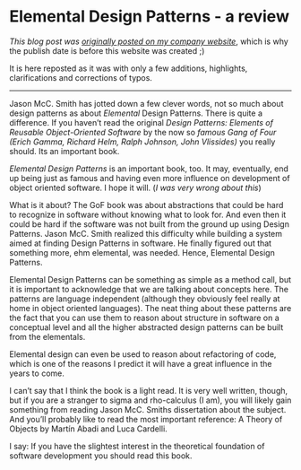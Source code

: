 # Elemental Design Patterns - a review

*This blog post was [originally posted on my company website](https://softwarepassion.eu/2012/07/)*, which is why the publish date
is before this website was created ;)

It is here reposted as it was
with only a few additions, highlights, clarifications and corrections of typos.

---

Jason McC. Smith has jotted down a few clever words, not so much about design patterns
as about *Elemental* Design Patterns. There is quite a difference. 
If you haven’t read the original *Design Patterns: Elements of Reusable Object-Oriented Software* by the now so *famous Gang of Four (Erich Gamma, Richard Helm, Ralph Johnson, John Vlissides)* you really should. Its an important book.
 
*Elemental Design Patterns* is an important book, too. It may, eventually, end up being just as famous and having even more influence on development of object oriented software. I hope it will. (*I was very wrong about this*)

What is it about? The GoF book was about abstractions that could be hard to recognize in software without knowing what to look for. And even then it could be hard if the software was not built from the ground up using Design Patterns. Jason McC. Smith realized this difficulty while building a system aimed at finding Design Patterns in software. He finally figured out that something more, ehm elemental, was needed. Hence, Elemental Design Patterns.

Elemental Design Patterns can be something as simple as a method call, but it is important to acknowledge that we are talking about concepts here. The patterns are language independent (although they obviously feel really at home in object oriented languages). The neat thing about these patterns are the fact that you can use them to reason about structure in software on a conceptual level and all the higher abstracted design patterns can be built from the elementals.

Elemental design can even be used to reason about refactoring of code, which is one of the reasons I predict it will have a great influence in the years to come.

I can’t say that I think the book is a light read. It is very well written, though, but if you are a stranger to sigma and rho-calculus (I am), you will likely gain something from reading Jason McC. Smiths dissertation about the subject. And you’ll probably like to read the most important reference: A Theory of Objects by Martín Abadi and Luca Cardelli.

I say: If you have the slightest interest in the theoretical foundation of software development you should read this book.
